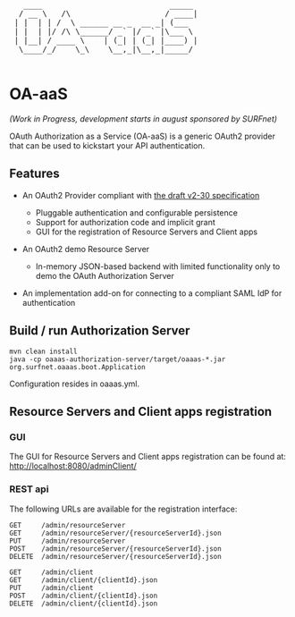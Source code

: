 <pre>

   ____                           _____ 
  / __ \   /\                    / ____|
 | |  | | /  \ ______ __ _  __ _| (___  
 | |  | |/ /\ \______/ _` |/ _` |\___ \ 
 | |__| / ____ \    | (_| | (_| |____) |
  \____/_/    \_\    \__,_|\__,_|_____/ 

</pre>
OA-aaS
======
<em>(Work in Progress, development starts in august sponsored by SURFnet)</em>

OAuth Authorization as a Service (OA-aaS) is a generic OAuth2 provider that can be used to kickstart your API authentication. 

Features
--------

- An OAuth2 Provider compliant with [the draft v2-30 specification](http://tools.ietf.org/html/draft-ietf-oauth-v2-30)
  * Pluggable authentication and configurable persistence
  * Support for authorization code and implicit grant
  * GUI for the registration of Resource Servers and Client apps

- An OAuth2 demo Resource Server
  * In-memory JSON-based backend with limited functionality only to demo the OAuth Authorization Server

- An implementation add-on for connecting to a compliant SAML IdP for authentication

## Build / run Authorization Server
    mvn clean install
    java -cp oaaas-authorization-server/target/oaaas-*.jar org.surfnet.oaaas.boot.Application
Configuration resides in oaaas.yml.


## Resource Servers and Client apps registration
### GUI
The GUI for Resource Servers and Client apps registration can be found at:
[http://localhost:8080/adminClient/](http://localhost:8080/adminClient/)
### REST api
The following URLs are available for the registration interface:

    GET     /admin/resourceServer
    GET     /admin/resourceServer/{resourceServerId}.json
    PUT     /admin/resourceServer
    POST    /admin/resourceServer/{resourceServerId}.json
    DELETE  /admin/resourceServer/{resourceServerId}.json

    GET     /admin/client
    GET     /admin/client/{clientId}.json
    PUT     /admin/client
    POST    /admin/client/{clientId}.json
    DELETE  /admin/client/{clientId}.json
